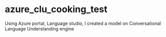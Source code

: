 # azure_clu_cooking_test
Using Azure portal, Language studio, I created a model on Conversational Language Understanding engine 
